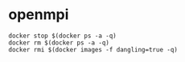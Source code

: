 # openmpi

    docker stop $(docker ps -a -q)
    docker rm $(docker ps -a -q)
    docker rmi $(docker images -f dangling=true -q)